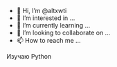 - 👋 Hi, I’m @altxwti
- 👀 I’m interested in ...
- 🌱 I’m currently learning ...
- 💞️ I’m looking to collaborate on ...
- 📫 How to reach me ...

<!---
altxwti/altxwti is a ✨ special ✨ repository because its `README.md` (this file) appears on your GitHub profile.
You can click the Preview link to take a look at your changes.
--->
Изучаю Python
